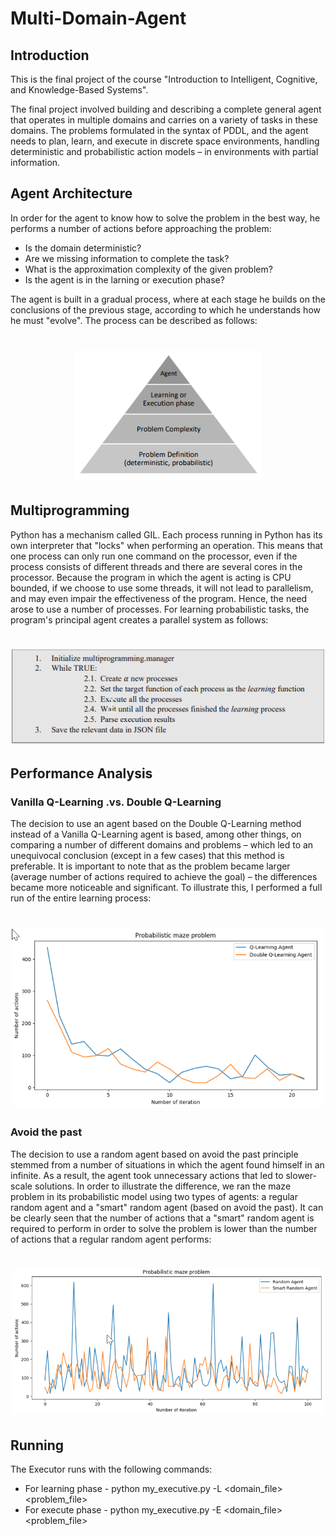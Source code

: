 # Multi-Domain-Agent

## Introduction
This is the final project of the course "Introduction to Intelligent, Cognitive, and Knowledge-Based Systems".

The final project involved building and describing a complete general agent that operates in multiple domains and carries on a variety of tasks in these domains.
The problems formulated in the syntax of PDDL, and the agent needs to plan, learn, and execute in discrete space environments, handling deterministic and probabilistic
action models – in environments with partial information.

## Agent Architecture
In order for the agent to know how to solve the problem in the best way, he performs a number of actions before approaching the problem:
* Is the domain deterministic?
* Are we missing information to complete the task?
* What is the approximation complexity of the given problem?
* Is the agent is in the larning or execution phase?

The agent is built in a gradual process, where at each stage he builds on the conclusions of the previous stage, according to which he understands how he must "evolve". The process can be described as follows:
<h1 align="center">
  <a><img src="Media/Architecture.png" alt="Markdownify" width="300"></a>
</h1>

## Multiprogramming
Python has a mechanism called GIL. Each process running in Python has its own interpreter that "locks" when performing an operation. This means that one process can
only run one command on the processor, even if the process consists of different threads and there are several cores in the processor. Because the program in which the agent is acting is CPU bounded, if we choose to use some threads, it will not lead to parallelism, and may even impair the effectiveness of the program.
Hence, the need arose to use a number of processes. For learning probabilistic tasks, the program's principal agent creates a parallel system as follows:
<h1 align="center">
  <a><img src="Media/Multiprogramming.png" alt="Markdownify" width="500"></a>
</h1>

## Performance Analysis
### Vanilla Q-Learning .vs. Double Q-Learning
The decision to use an agent based on the Double Q-Learning method instead of a Vanilla Q-Learning agent is based, among other things, on comparing a number of
different domains and problems – which led to an unequivocal conclusion (except in a few cases) that this method is preferable. It is important to note that as the problem became larger (average number of actions required to achieve the goal) – the differences became more noticeable and significant. To illustrate this, I performed a full run of the entire learning process:
<h1 align="center">
  <a><img src="Media/Vanilla Q-Learning .vs. Double Q-Learning.png" alt="Markdownify" width="500"></a>
</h1>

### Avoid the past
The decision to use a random agent based on avoid the past principle stemmed from a number of situations in which the agent found himself in an infinite. As a result, the agent took unnecessary actions that led to slower-scale solutions. In order to illustrate the difference, we ran the maze problem in its probabilistic model
using two types of agents: a regular random agent and a "smart" random agent (based on avoid the past). It can be clearly seen that the number of actions that a "smart" random agent is required to perform in order to solve the problem is lower than the number of actions that a regular random agent performs:
<h1 align="center">
  <a><img src="Media/Avoid the Past.png" alt="Markdownify" width="500"></a>
</h1>

## Running
The Executor runs with the following commands:
* For learning phase - python my_executive.py -L <domain_file> <problem_file>
* For execute phase - python my_executive.py -E <domain_file> <problem_file>
